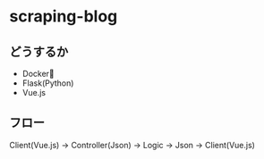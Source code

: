 # scraping-blog

## どうするか
- Docker
- Flask(Python)
- Vue.js

## フロー
Client(Vue.js) → Controller(Json) → Logic → Json → Client(Vue.js)